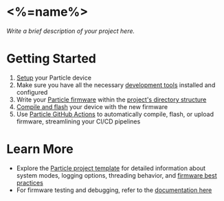 # <%=name%>

_Write a brief description of your project here._

# Getting Started

1. [Setup](https://setup.particle.io/) your Particle device
2. Make sure you have all the necessary [development tools](https://docs.particle.io/getting-started/developer-tools/workbench/) installed and configured
3. Write your [Particle firmware](https://docs.particle.io/reference/device-os/api/introduction/getting-started/) within the [project's directory structure](link)
4. [Compile and flash](https://docs.particle.io/getting-started/developer-tools/workbench/#local-build-and-flash) your device with the new firmware
5. Use [Particle GitHub Actions](https://docs.particle.io/firmware/best-practices/github-actions/) to automatically compile, flash, or upload firmware, streamlining your CI/CD pipelines

# Learn More

- Explore the [Particle project template](link) for detailed information about system modes, logging options, threading behavior, and [firmware best practices](https://docs.particle.io/firmware/best-practices/firmware-introduction/)
- For firmware testing and debugging, refer to the [documentation here](https://docs.particle.io/troubleshooting/guides/build-tools-troubleshooting/debugging-firmware-builds/)
